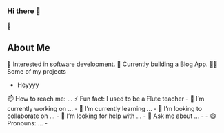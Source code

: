 ### Hi there 👋

🦸  <h2>About Me</h2>

🧐 Interested in software development.
🧰 Currently building a Blog App.
🤹‍♀️ Some of my projects
<ul>
<li>Heyyyy</li>
</ul>
📫 How to reach me: ...
⚡ Fun fact: I used to be a Flute teacher
- 🔭 I’m currently working on ...
- 🌱 I’m currently learning ...
- 👯 I’m looking to collaborate on ...
- 🤔 I’m looking for help with ...
- 💬 Ask me about ...
- 
- 😄 Pronouns: ...
- 

